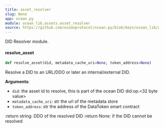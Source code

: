 ```yaml
---
title: asset_resolver
slug: None
app: ocean.py
module: ocean_lib.assets.asset_resolver
source: https://github.com/oceanprotocol/ocean.py/blob/main/ocean_lib/assets/asset_resolver.py
---
```

DID Resolver module.

#### resolve\_asset

```python
def resolve_asset(did, metadata_cache_uri=None, token_address=None)
```

Resolve a DID to an URL/DDO or later an internal/external DID.

**Arguments**:

- `did`: the asset id to resolve, this is part of the ocean
DID did:op:<32 byte value>
- `metadata_cache_uri`: str the url of the metadata store
- `token_address`: str the address of the DataToken smart contract

:return string: DDO of the resolved DID
:return None: if the DID cannot be resolved


